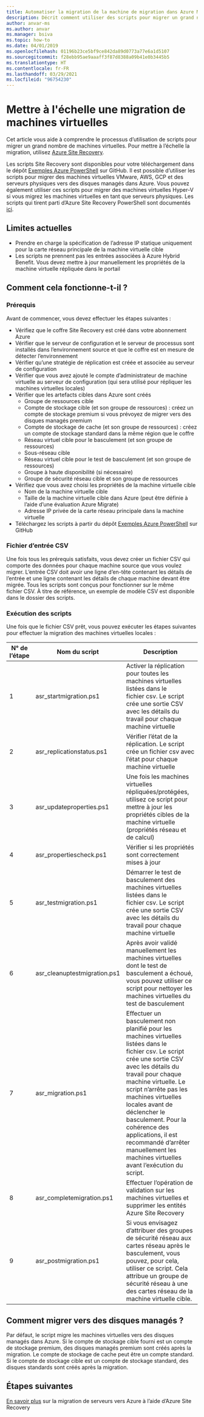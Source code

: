 ```yaml
---
title: Automatiser la migration de la machine de migration dans Azure Migrate
description: Décrit comment utiliser des scripts pour migrer un grand nombre de machines dans Azure Migrate
author: anvar-ms
ms.author: anvar
ms.manager: bsiva
ms.topic: how-to
ms.date: 04/01/2019
ms.openlocfilehash: 01196b23ce5bf9ce842da89d0773a77e6a1d5107
ms.sourcegitcommit: f28ebb95ae9aaaff3f87d8388a09b41e0b3445b5
ms.translationtype: HT
ms.contentlocale: fr-FR
ms.lasthandoff: 03/29/2021
ms.locfileid: "96754230"
---
```

# <a name="scale-migration-of-vms"></a>Mettre à l'échelle une migration de machines virtuelles 

Cet article vous aide à comprendre le processus d’utilisation de scripts pour migrer un grand nombre de machines virtuelles. Pour mettre à l’échelle la migration, utilisez [Azure Site Recovery](../site-recovery/site-recovery-overview.md). 

Les scripts Site Recovery sont disponibles pour votre téléchargement dans le dépôt [Exemples Azure PowerShell](https://github.com/Azure/azure-docs-powershell-samples/tree/master/azure-migrate/migrate-at-scale-with-site-recovery) sur GitHub. Il est possible d’utiliser les scripts pour migrer des machines virtuelles VMware, AWS, GCP et des serveurs physiques vers des disques managés dans Azure. Vous pouvez également utiliser ces scripts pour migrer des machines virtuelles Hyper-V si vous migrez les machines virtuelles en tant que serveurs physiques. Les scripts qui tirent parti d’Azure Site Recovery PowerShell sont documentés [ici](../site-recovery/vmware-azure-disaster-recovery-powershell.md).

## <a name="current-limitations"></a>Limites actuelles
- Prendre en charge la spécification de l’adresse IP statique uniquement pour la carte réseau principale de la machine virtuelle cible
- Les scripts ne prennent pas les entrées associées à Azure Hybrid Benefit. Vous devez mettre à jour manuellement les propriétés de la machine virtuelle répliquée dans le portail

## <a name="how-does-it-work"></a>Comment cela fonctionne-t-il ?

### <a name="prerequisites"></a>Prérequis
Avant de commencer, vous devez effectuer les étapes suivantes :
- Vérifiez que le coffre Site Recovery est créé dans votre abonnement Azure
- Vérifier que le serveur de configuration et le serveur de processus sont installés dans l’environnement source et que le coffre est en mesure de détecter l’environnement
- Vérifier qu’une stratégie de réplication est créée et associée au serveur de configuration
- Vérifier que vous avez ajouté le compte d’administrateur de machine virtuelle au serveur de configuration (qui sera utilisé pour répliquer les machines virtuelles locales)
- Vérifier que les artefacts cibles dans Azure sont créés
    - Groupe de ressources cible
    - Compte de stockage cible (et son groupe de ressources) : créez un compte de stockage premium si vous prévoyez de migrer vers des disques managés premium
    - Compte de stockage de cache (et son groupe de ressources) : créez un compte de stockage standard dans la même région que le coffre
    - Réseau virtuel cible pour le basculement (et son groupe de ressources)
    - Sous-réseau cible
    - Réseau virtuel cible pour le test de basculement (et son groupe de ressources)
    - Groupe à haute disponibilité (si nécessaire)
    - Groupe de sécurité réseau cible et son groupe de ressources
- Vérifiez que vous avez choisi les propriétés de la machine virtuelle cible
    - Nom de la machine virtuelle cible
    - Taille de la machine virtuelle cible dans Azure (peut être définie à l’aide d’une évaluation Azure Migrate)
    - Adresse IP privée de la carte réseau principale dans la machine virtuelle
- Téléchargez les scripts à partir du dépôt [Exemples Azure PowerShell](https://github.com/Azure/azure-docs-powershell-samples/tree/master/azure-migrate/migrate-at-scale-with-site-recovery) sur GitHub

### <a name="csv-input-file"></a>Fichier d’entrée CSV
Une fois tous les prérequis satisfaits, vous devez créer un fichier CSV qui comporte des données pour chaque machine source que vous voulez migrer. L’entrée CSV doit avoir une ligne d’en-tête contenant les détails de l’entrée et une ligne contenant les détails de chaque machine devant être migrée. Tous les scripts sont conçus pour fonctionner sur le même fichier CSV. À titre de référence, un exemple de modèle CSV est disponible dans le dossier des scripts.

### <a name="script-execution"></a>Exécution des scripts
Une fois que le fichier CSV prêt, vous pouvez exécuter les étapes suivantes pour effectuer la migration des machines virtuelles locales :

**N° de l’étape** | **Nom du script** | **Description**
--- | --- | ---
1 | asr_startmigration.ps1 | Activer la réplication pour toutes les machines virtuelles listées dans le fichier csv. Le script crée une sortie CSV avec les détails du travail pour chaque machine virtuelle
2 | asr_replicationstatus.ps1 | Vérifier l’état de la réplication. Le script crée un fichier csv avec l’état pour chaque machine virtuelle
3 | asr_updateproperties.ps1 | Une fois les machines virtuelles répliquées/protégées, utilisez ce script pour mettre à jour les propriétés cibles de la machine virtuelle (propriétés réseau et de calcul)
4 | asr_propertiescheck.ps1 | Vérifier si les propriétés sont correctement mises à jour
5 | asr_testmigration.ps1 |  Démarrer le test de basculement des machines virtuelles listées dans le fichier csv. Le script crée une sortie CSV avec les détails du travail pour chaque machine virtuelle
6 | asr_cleanuptestmigration.ps1 | Après avoir validé manuellement les machines virtuelles dont le test de basculement a échoué, vous pouvez utiliser ce script pour nettoyer les machines virtuelles du test de basculement
7 | asr_migration.ps1 | Effectuer un basculement non planifié pour les machines virtuelles listées dans le fichier csv. Le script crée une sortie CSV avec les détails du travail pour chaque machine virtuelle. Le script n’arrête pas les machines virtuelles locales avant de déclencher le basculement. Pour la cohérence des applications, il est recommandé d’arrêter manuellement les machines virtuelles avant l’exécution du script.
8 | asr_completemigration.ps1 | Effectuer l’opération de validation sur les machines virtuelles et supprimer les entités Azure Site Recovery
9 | asr_postmigration.ps1 | Si vous envisagez d’attribuer des groupes de sécurité réseau aux cartes réseau après le basculement, vous pouvez, pour cela, utiliser ce script. Cela attribue un groupe de sécurité réseau à une des cartes réseau de la machine virtuelle cible.

## <a name="how-to-migrate-to-managed-disks"></a>Comment migrer vers des disques managés ?
Par défaut, le script migre les machines virtuelles vers des disques managés dans Azure. Si le compte de stockage cible fourni est un compte de stockage premium, des disques managés premium sont créés après la migration. Le compte de stockage de cache peut être un compte standard. Si le compte de stockage cible est un compte de stockage standard, des disques standards sont créés après la migration. 

## <a name="next-steps"></a>Étapes suivantes

[En savoir plus](../site-recovery/migrate-tutorial-on-premises-azure.md) sur la migration de serveurs vers Azure à l’aide d’Azure Site Recovery
